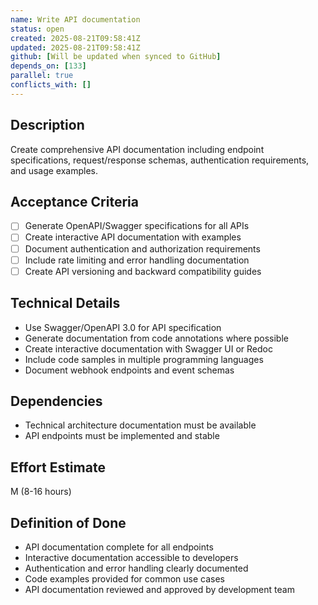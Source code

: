 ```yaml
---
name: Write API documentation
status: open
created: 2025-08-21T09:58:41Z
updated: 2025-08-21T09:58:41Z
github: [Will be updated when synced to GitHub]
depends_on: [133]
parallel: true
conflicts_with: []
---
```


## Description
Create comprehensive API documentation including endpoint specifications, request/response schemas, authentication requirements, and usage examples.

## Acceptance Criteria
- [ ] Generate OpenAPI/Swagger specifications for all APIs
- [ ] Create interactive API documentation with examples
- [ ] Document authentication and authorization requirements
- [ ] Include rate limiting and error handling documentation
- [ ] Create API versioning and backward compatibility guides

## Technical Details
- Use Swagger/OpenAPI 3.0 for API specification
- Generate documentation from code annotations where possible
- Create interactive documentation with Swagger UI or Redoc
- Include code samples in multiple programming languages
- Document webhook endpoints and event schemas

## Dependencies
- Technical architecture documentation must be available
- API endpoints must be implemented and stable

## Effort Estimate
M (8-16 hours)

## Definition of Done
- API documentation complete for all endpoints
- Interactive documentation accessible to developers
- Authentication and error handling clearly documented
- Code examples provided for common use cases
- API documentation reviewed and approved by development team